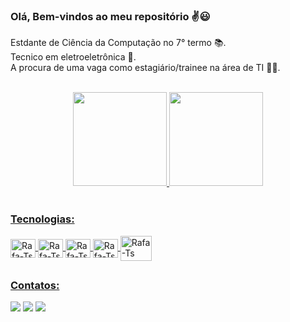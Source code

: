 ### Olá, Bem-vindos ao meu repositório ✌😃

<p>
 Estdante de Ciência da Computação no 7° termo 📚.<br>
 Tecnico em eletroeletrônica 📱.<br>
 A procura de uma vaga como estagiário/trainee na área de TI 🧑‍💻. 
 </p>
<br>
<div align="center">
  <a href="https://github.com/IgorRSousa">
  <img height="150em" src="https://github-readme-stats.vercel.app/api?username=IgorRSousa&show_icons=true&theme=tokyonight&include_all_commits=true&count_private=true"/>
  <img height="150em" src="https://github-readme-stats.vercel.app/api/top-langs/?username=IgorRSousa&layout=compact&langs_count=7&theme=tokyonight"/>
</div>

<div style="display: inline_block"><br>
 
 ### Tecnologias:
 
  <img align="center" alt="Rafa-Ts" height="30" width="40" src="https://cdn.jsdelivr.net/gh/devicons/devicon/icons/html5/html5-original.svg" />
  <img align="center" alt="Rafa-Ts" height="30" width="40" src="https://cdn.jsdelivr.net/gh/devicons/devicon/icons/css3/css3-original.svg" />
  <img align="center" alt="Rafa-Ts" height="30" width="40" src="https://cdn.jsdelivr.net/gh/devicons/devicon/icons/python/python-original.svg" />
  <img align="center" alt="Rafa-Ts" height="30" width="40" src="https://cdn.jsdelivr.net/gh/devicons/devicon/icons/javascript/javascript-original.svg" />
  <img align="center" alt="Rafa-Ts" height="40" width="50" src="https://cdn.jsdelivr.net/gh/devicons/devicon/icons/php/php-original.svg" />
</div>
 
##

<div> 
 
 ### Contatos:
 
   <a href="https://www.instagram.com/igor._.rds/" target="_blank"><img src="https://img.shields.io/badge/-Instagram-%23E4405F?style=for-the-badge&logo=instagram&logoColor=white" target="_blank"></a>
  <a href = "mailto:igorrafaelsb248@gmail.com"><img src="https://img.shields.io/badge/-Gmail-%23333?style=for-the-badge&logo=gmail&logoColor=white" target="_blank"></a>
  <a href="https://www.linkedin.com/in/igor-sousa-7b5320247/" target="_blank"><img src="https://img.shields.io/badge/-LinkedIn-%230077B5?style=for-the-badge&logo=linkedin&logoColor=white" target="_blank"></a> 
</div>

